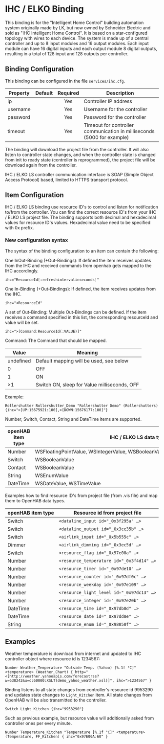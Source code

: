 # IHC / ELKO Binding

This binding is for the "Intelligent Home Control" building automation system originally made by LK, but now owned by Schneider Electric and sold as "IHC Intelligent Home Control". It is based on a star-configured topology with wires to each device. The system is made up of a central controller and up to 8 input modules and 16 output modules. Each input module can have 16 digital inputs and each output module 8 digital outputs, resulting in a total of 128 input and 128 outputs per controller.

## Binding Configuration

This binding can be configured in the file `services/ihc.cfg`.

| Property | Default | Required | Description |
|----------|---------|:--------:|-------------|
| ip       |         |   Yes    | Controller IP address |
| username |         |   Yes    | Username for the controller |
| password |         |   Yes    | Password for the controller |
| timeout  |         |   Yes    | Timeout for controller communication in milliseconds (5000 for example) |

The binding will download the project file from the controller. It will also listen to controller state changes, and when the controller state is changed from init to ready state (controller is reprogrammed), the project file will be download again from the controller.

IHC / ELKO LS controller communication interface is SOAP (Simple Object Access Protocol) based, limited to HTTPS transport protocol.

## Item Configuration

IHC / ELKO LS binding use resource ID's to control and listen for notification to/from the controller. You can find the correct resource ID's from your IHC / ELKO LS project file. The binding supports both decimal and hexadecimal values for resource ID's values. Hexadecimal value need to be specified with 0x prefix.

### New configuration syntax

The syntax of the binding configuration to an item can contain the following:

One InOut-Binding (+Out-Bindings): If defined the item receives updates from the IHC and received commands from openhab gets mapped to the IHC accordingly. 

```
ihc="ResourceId[:refreshintervalinseconds]"
```

One In-Binding (+Out-Bindings): If defined, the item receives updates from the IHC.

```
ihc="<ResourceId"
```

A set of Out-Binding: Multiple Out-Bindings can be defined. If the item receives a command specified in this list, the corresponding resourceId and value will be set.

```
ihc=">[Command:ResourceId(:VALUE)]"
```

Command: The Command that should be mapped.

| Value | Meaning |
|-------|---------|
| undefined | Default mapping will be used, see below |
| 0     | OFF |
| 1     | ON |
| \>1   | Switch ON, sleep for Value milliseconds, OFF |

Example:

```
Rollershutter Rollershutter_Demo "Rollershutter Demo" (Rollershutters) {ihc=">[UP:15675921:100],>[DOWN:15676177:100]"}
```

Number, Switch, Contact, String and DateTime items are supported.


| openHAB item type | IHC / ELKO LS data type(s) |
|-------------------|----------------------------|
| Number            | WSFloatingPointValue, WSIntegerValue, WSBooleanValue, WSTimerValue, WSWeekdayValue |
| Switch            | WSBooleanValue |
| Contact           | WSBooleanValue |
| String            | WSEnumValue |
| DateTime          | WSDateValue, WSTimeValue |

Examples how to find resource ID's from project file (from .vis file) and map them to OpenHAB data types.

| openHAB item type | Resource id from project file |
|-------------------|-------------------------------|
| Switch | `<dataline_input id="_0x3f295a" …>` |
| Switch | `<dataline_output id="_0x3ce35b" …>` |
| Switch | `<airlink_input id="_0x5b555c" …>` |
| Dimmer | `<airlink_dimming id="_0x3ec5d" …>` |
| Switch | `<resource_flag id="_0x97e00a" …>` |
| Number | `<resource_temperature id="_0x3f4d14" …>` |
| Number | `<resource_timer id="_0x97de10" …>` |
| Number | `<resource_counter id="_0x97df0c" …>` |
| Number | `<resource_weekday id="_0x97e109" …>` |
| Number | `<resource_light_level id="_0x97dc13" …>` |
| Number | `<resource_integer id="_0x97e20b" …>` |
| DateTime | `<resource_time id="_0x97db0d" …>` |
| DateTime | `<resource_date id="_0x97dd0e" …>` |
| String | `<resource_enum id="_0x98050f" …>` |


## Examples

Weather temperature is download from internet and updated to IHC controller object where resource id is 1234567:

```
Number Weather_Temperature "Outside Temp. (Yahoo) [%.1f °C]" <temperature> (Weather_Chart) { http="<[http://weather.yahooapis.com/forecastrss?w=638242&u=c:60000:XSLT(demo_yahoo_weather.xsl)]", ihc=">1234567" }
```

Binding listens to all state changes from controller's resource id 9953290 and updates state changes to `Light_Kitchen` item. All state changes from OpenHAB will be also transmitted to the controller.

```
Switch Light_Kitchen {ihc="9953290"}
```

Such as previous example, but resource value will additionally asked from controller ones per every minute.

```
Number Temperature_Kitchen "Temperature [%.1f °C]" <temperature> (Temperature, FF_Kitchen) { ihc="0x97E00A:60" }
```
